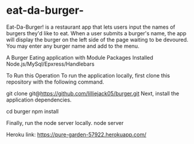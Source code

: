 # eat-da-burger- 
Eat-Da-Burger! is a restaurant app that lets users input the names of burgers they'd like to eat. When a user submits a burger's name, the app will display the burger on the left side of the page waiting to be devoured. You may enter any burger name and add to the menu. 





A Burger Eating application with Module Packages Installed Node.js/MySql/Epxress/Handlebars





To Run this Operation
To run the application locally, first clone this repository with the following command.




git clone git@https://github.com/lilliejack05/burger.git
Next, install the application dependencies.



cd burger
npm install


Finally, run the node server locally.
node server



Heroku link: https://pure-garden-57922.herokuapp.com/